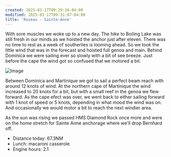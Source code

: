 ```yaml
---
created: 2025-03-17T09:29:26-04:00
modified: 2025-03-17T09:31:07-04:00
title: 'Roseau - Sainte-Anne'
---
```


With sore muscles we woke up to a new day. The hike to Boiling Lake was still fresh in our minds as we hoisted the anchor just after eleven. There was no time to rest as a week of southerlies is looming ahead. So we took the little wind that was in the forecast and hoisted full genoa and main.  Behind Dominica we were sailing ever so slowly with a bit of see breeze. Just before the cape the wind got so confused that we motored a bit.

![Image](../2025/14daafb130f39ee57f626e26fe4ed934.jpg) 

Between Dominica and Martinique we got to sail a  perfect beam reach with around 12 knots of wind. At the northern cape of Martinique the wind increased to 20 knots for a bit, but with a small reef in the genoa we flew forward.  As the cape efect was over, we went back to either sailing forward with 1 knot of speed or 5 knots, depending in what mood the wind was on. And occasionally we would motor a bit to reach the next windier area.

As the sun was rising we passed HMS Diamond Rock once more and were on the home stretch for Sainte Anne anchorage where we'll drop Bernhard off.

* Distance today: 67.3NM
* Lunch: macaroni casserole
* Engine hours: 2.1
